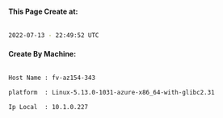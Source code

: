 
   
#### This Page Create at:

```bash

2022-07-13 - 22:49:52 UTC

```

#### Create By Machine:

```bash

Host Name : fv-az154-343

platform  : Linux-5.13.0-1031-azure-x86_64-with-glibc2.31

Ip Local  : 10.1.0.227

```

